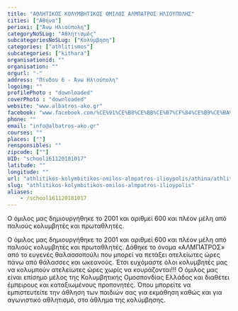 ```yaml
---
title: "ΑΘΛΗΤΙΚΟΣ ΚΟΛΥΜΒΗΤΙΚΟΣ ΟΜΙΛΟΣ ΑΛΜΠΑΤΡΟΣ ΗΛΙΟΥΠΟΛΗΣ"
cities: ["Αθήνα"]
perioxi: ["Άνω Ηλιούπολη"]
categoryNoSLug: "Αθλητισμός"
subcategoriesNoSLug: ["Κολύμβηση"]
categories: ["athlitismos"]
subcategories: ["kithara"]
organisationid: ""
organisation: ""
orgurl: "-"
address: "Πίνδου 6 - Άνω Ηλιούπολη"
logoimg: ""
profilePhoto : "downloaded"
coverPhoto : "downloaded"
website: "www.albatros-ako.gr"
facebook: "www.facebook.com/%CE%91%CE%B8%CE%BB%CE%B7%CF%84%CE%B9%CE%BA%CF%8C%CF%82-%CE%9A%CE%BF%CE%BB%CF%85%CE%BC%CE%B2%CE%B7%CF%84%CE%B9%CE%BA%CF%8C%CF%82-%CE%8C%CE%BC%CE%B9%CE%BB%CE%BF%CF%82-%CE%97%CE%BB%CE%B9%CE%BF%CF%8D%CF%80%CE%BF%CE%BB%CE%B7%CF%82-%CE%86%CE%BB%CE%BC%CF%80%CE%B1%CF%84%CF%81%CE%BF%CF%82-457807697623993/"
phone: ""
email: "info@albatros-ako.gr"
courses: ""
places: [""]
rensponsibles: ""
zipcode: [""]
UID: "school161120181017"
latitude: ""
longitude: ""
url: "athlitikos-kolymbitikos-omilos-almpatros-ilioypolis/athina/athlitismos/kithara"
slug: "athlitikos-kolymbitikos-omilos-almpatros-ilioypolis"
aliases:
    - /school161120181017
---
```



Ο όμιλος μας δημιουργήθηκε το 2001 και αριθμεί 600 και πλέον μέλη από παλιούς κολυμβητές και πρωταθλητές.

Ο όμιλος μας δημιουργήθηκε το 2001 και αριθμεί 600 και πλέον μέλη από παλιούς κολυμβητές και πρωταθλητές. Δόθηκε το όνομα «ΑΛΜΠΑΤΡΟΣ» από το ευγενές θαλασσοπούλι που μπορεί να πετάξει ατελείωτες ώρες πάνω από θάλασσες και ωκεανούς. Έτσι ευχόμαστε όλοι κολυμβητές μας να κολυμπούν ατελείωτες ώρες χωρίς να κουράζονται!!! Ο όμιλος μας είναι επίσημο μέλος της Κολυμβητικής Ομοσπονδίας Ελλάδος και διαθέτει έμπειρους και καταξιωμένους προπονητές. Όπου μπορείτε να εμπιστευτείτε την άθληση των παιδιών σας για εκμάθηση καθώς και για αγωνιστικό αθλητισμό, στο άθλημα της κολύμβησης.